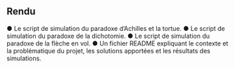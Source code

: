 ## Rendu

● Le script de simulation du paradoxe d’Achilles et la tortue.
● Le script de simulation du paradoxe de la dichotomie.
● Le script de simulation du paradoxe de la flèche en vol.
● Un fichier README expliquant le contexte et la problématique du projet, les solutions apportées et les résultats des simulations.
